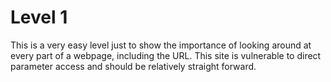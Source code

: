 # Level 1
This is a very easy level just to show the importance of looking around at every part of a webpage, including the URL. This site is vulnerable to direct parameter access and should be relatively straight forward.

